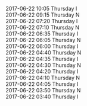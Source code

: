 2017-06-22 10:05 Thursday  I  
2017-06-22 09:15 Thursday  N  
2017-06-22 07:20 Thursday  I  
2017-06-22 07:10 Thursday  N  
2017-06-22 06:35 Thursday  I  
2017-06-22 06:05 Thursday  N  
2017-06-22 06:00 Thursday  I  
2017-06-22 04:40 Thursday  N  
2017-06-22 04:35 Thursday  I  
2017-06-22 04:30 Thursday  N  
2017-06-22 04:20 Thursday  I  
2017-06-22 04:10 Thursday  N  
2017-06-22 04:05 Thursday  I  
2017-06-22 03:50 Thursday  N  
2017-06-22 03:40 Thursday  I  
